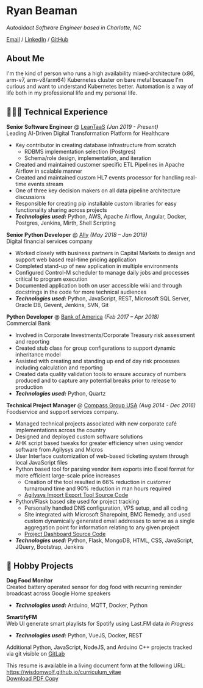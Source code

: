# Ryan Beaman

_Autodidact Software Engineer based in Charlotte, NC_

[Email](mailto:wisdomwolf@gmail.com) / [LinkedIn](https://www.linkedin.com/in/ryan-beaman-6b0924121) / [GitHub](https://github.com/WisdomWolf/)

## About Me
I'm the kind of person who runs a high availability mixed-architecture (x86, arm-v7, arm-v8/arm64) Kubernetes cluster on bare metal because I'm curious and want to understand Kubernetes better.  Automation is a way of life both in my professional life and my personal life.

## 👩🏼‍💻 Technical Experience

**Senior Software Engineer** @ [LeanTaaS](https://leantaas.com/) _(Jan 2019 - Present)_  
Leading AI-Driven Digital Transformation Platform for Healthcare
  - Key contributor in creating database infrastructure from scratch
    - RDBMS implementation selection (Postgres)
    - Schema/role design, implementation, and iteration
  - Created and maintained customer specific ETL Pipelines in Apache Airflow in scalable manner
  - Created and maintained custom HL7 events processor for handling real-time events stream
  - One of three key decision makers on all data pipeline architecture discussions
  - Responsible for creating pip installable custom libraries for easy functionality sharing across projects
  - **_Technologies used:_** Python, AWS, Apache Airflow, Angular, Docker, Postgres, Jenkins, Mirth, Shell Scripting  

**Senior Python Developer** @ [Ally](https://www.ally.com/) _(May 2018 – Jan 2019)_  
Digital financial services company
  - Worked closely with business partners in Capital Markets to design and support web based real-time pricing application
  - Completed stand-up of new application in multiple environments
  - Configured Control-M scheduler to manage daily jobs and processes critical to program execution
  - Documented application both on user accessible wiki and through docstrings in the code for more technical audiences
  - **_Technologies used:_** Python, JavaScript, REST, Microsoft SQL Server, Oracle DB, Gevent, Jenkins, SVN, Git  

**Python Developer** @ [Bank of America](https://www.bankofamerica.com/) _(Feb 2017 – Apr 2018)_  
Commercial Bank
  - Involved in Corporate Investments/Corporate Treasury risk assessment and reporting
  - Created stub class for group configurations to support dynamic inheritance model
  - Assisted with creating and standing up end of day risk processes including calculation and reporting
  - Created data quality validation tools to ensure accuracy of numbers produced and to capture any potential breaks prior to release to production
  - **_Technologies used:_** Python, Quartz  

**Technical Project Manager** @ [Compass Group USA](https://www.compass-usa.com/) _(Aug 2014 - Dec 2016)_  
Foodservice and support services company.
  - Managed technical projects associated with new corporate café implementations across the country
  - Designed and deployed custom software solutions
  - AHK script based tweaks for greater efficiency when using vendor software from Agilysys and Micros
  - User Interface customization of web-based ticketing system through local JavaScript files
  - Python based tool for parsing vendor item exports into Excel format for more efficient large-scale price increases
    - Creation of the tool resulted in 66% reduction in customer turnaround time and 90% reduction in man hours required
    - [Agilysys Import Export Tool Source Code](https://bitbucket.org/compass_dataservices/agilysys-import-export-tools)
  - Python/Flask based site used for project tracking
    - Personally handled DNS configuration, VPS setup, and all coding
    - Site integrated with Microsoft Sharepoint, BMC Remedy, and used custom dynamically generated email addresses to serve as a single aggregation point for information relating to any given project
    - [Project Dashboard Source Code](https://bitbucket.org/compass_dataservices/project-dashboard)
  - **_Technologies used:_** Python, Flask, MongoDB, HTML, CSS, JavaScript, JQuery, Bootstrap, Jenkins  
  
## 📌 Hobby Projects
  
**Dog Food Monitor**  
Created battery operated sensor for dog food with recurring reminder broadcast across Google Home speakers
- **_Technologies used:_** Arduino, MQTT, Docker, Python  

**SmartifyFM**  
Web UI generate smart playlists for Spotify using Last.FM data _In Progress_
- **_Technologies used:_** Python, VueJS, Docker, REST  

Additional Python, JavaScript, NodeJS, and Arduino C++ projects tracked via git visible on [GitLab](https://gitlab.com/users/wisdomwolf/projects)

This resume is available in a living document form at the following URL: https://wisdomwolf.github.io/curriculum_vitae  
[Download PDF Copy](https://wise-pdf-downloader.herokuapp.com/download)
